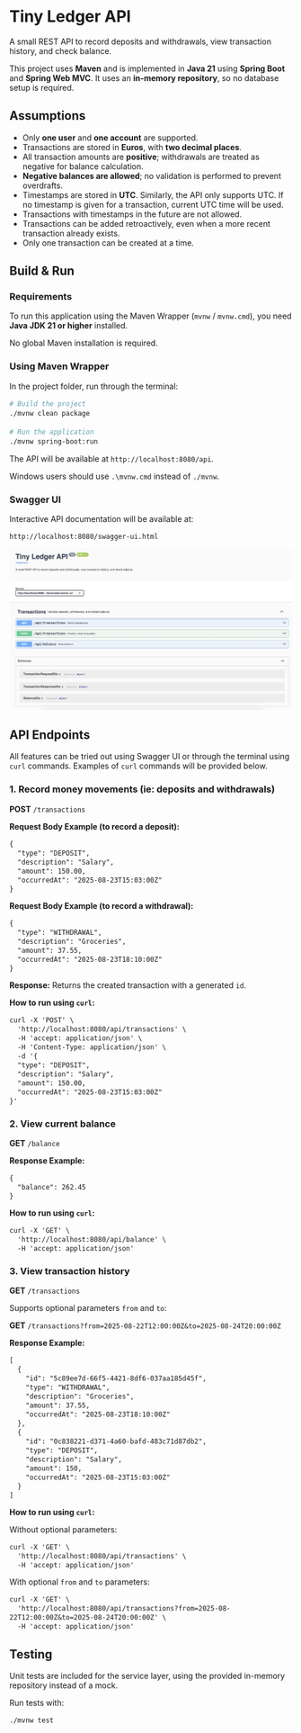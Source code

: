 # Tiny Ledger API

A small REST API to record deposits and withdrawals, view transaction history, and check balance.

This project uses **Maven** and is implemented in **Java 21** using **Spring Boot** and **Spring Web MVC**.
It uses an **in-memory repository**, so no database setup is required.

## Assumptions

- Only **one user** and **one account** are supported.
- Transactions are stored in **Euros**, with **two decimal places**.
- All transaction amounts are **positive**; withdrawals are treated as negative for balance calculation.
- **Negative balances are allowed**; no validation is performed to prevent overdrafts.
- Timestamps are stored in **UTC**. Similarly, the API only supports UTC. If no timestamp is given for a transaction,
  current UTC time will be used.
- Transactions with timestamps in the future are not allowed.
- Transactions can be added retroactively, even when a more recent transaction already exists.
- Only one transaction can be created at a time.

## Build & Run

### Requirements

To run this application using the Maven Wrapper (`mvnw` / `mvnw.cmd`), you need **Java JDK 21 or higher** installed.

No global Maven installation is required.

### Using Maven Wrapper

In the project folder, run through the terminal:

```bash
# Build the project
./mvnw clean package

# Run the application
./mvnw spring-boot:run
```

The API will be available at `http://localhost:8080/api`.

Windows users should use `.\mvnw.cmd` instead of `./mvnw`.

### Swagger UI

Interactive API documentation will be available at:

```
http://localhost:8080/swagger-ui.html
```

![Swagger UI](docs/swagger.png)

## API Endpoints

All features can be tried out using Swagger UI or through the terminal using `curl` commands.
Examples of `curl` commands will be provided below.

### 1. Record money movements (ie: deposits and withdrawals)

**POST** `/transactions`

**Request Body Example (to record a deposit):**

```
{
  "type": "DEPOSIT",
  "description": "Salary",
  "amount": 150.00,
  "occurredAt": "2025-08-23T15:03:00Z"
}
```

**Request Body Example (to record a withdrawal):**

```
{
  "type": "WITHDRAWAL",
  "description": "Groceries",
  "amount": 37.55,
  "occurredAt": "2025-08-23T18:10:00Z"
}
```

**Response:** Returns the created transaction with a generated `id`.

**How to run using `curl`:**

```
curl -X 'POST' \
  'http://localhost:8080/api/transactions' \
  -H 'accept: application/json' \
  -H 'Content-Type: application/json' \
  -d '{
  "type": "DEPOSIT",
  "description": "Salary",
  "amount": 150.00,
  "occurredAt": "2025-08-23T15:03:00Z"
}'
```

### 2. View current balance

**GET** `/balance`

**Response Example:**

```
{
  "balance": 262.45
}
```

**How to run using `curl`:**

```
curl -X 'GET' \
  'http://localhost:8080/api/balance' \
  -H 'accept: application/json'
```

### 3. View transaction history

**GET** `/transactions`

Supports optional parameters `from` and `to`:

**GET** `/transactions?from=2025-08-22T12:00:00Z&to=2025-08-24T20:00:00Z`

**Response Example:**

```
[
  {
    "id": "5c89ee7d-66f5-4421-8df6-037aa185d45f",
    "type": "WITHDRAWAL",
    "description": "Groceries",
    "amount": 37.55,
    "occurredAt": "2025-08-23T18:10:00Z"
  },
  {
    "id": "0c838221-d371-4a60-bafd-483c71d87db2",
    "type": "DEPOSIT",
    "description": "Salary",
    "amount": 150,
    "occurredAt": "2025-08-23T15:03:00Z"
  }
]
```

**How to run using `curl`:**

Without optional parameters:

```
curl -X 'GET' \
  'http://localhost:8080/api/transactions' \
  -H 'accept: application/json'
```

With optional `from` and `to` parameters:

```
curl -X 'GET' \
  'http://localhost:8080/api/transactions?from=2025-08-22T12:00:00Z&to=2025-08-24T20:00:00Z' \
  -H 'accept: application/json'
```

## Testing

Unit tests are included for the service layer, using the provided in-memory repository instead of a mock.

Run tests with:

```
./mvnw test
```
